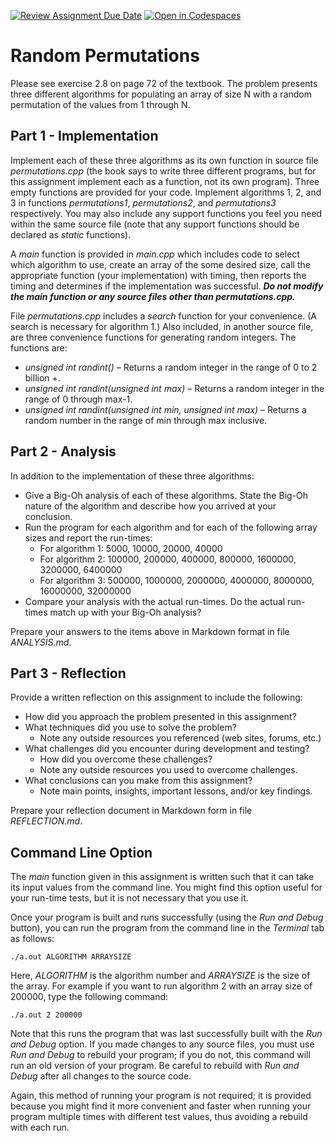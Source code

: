 [![Review Assignment Due Date](https://classroom.github.com/assets/deadline-readme-button-22041afd0340ce965d47ae6ef1cefeee28c7c493a6346c4f15d667ab976d596c.svg)](https://classroom.github.com/a/qsdbsPLV)
[![Open in Codespaces](https://classroom.github.com/assets/launch-codespace-2972f46106e565e64193e422d61a12cf1da4916b45550586e14ef0a7c637dd04.svg)](https://classroom.github.com/open-in-codespaces?assignment_repo_id=20488868)
# Random Permutations

Please see exercise 2.8 on page 72 of the textbook. The problem presents three different algorithms for populating an array of size N with a random permutation of the values from 1 through N.

## Part 1 - Implementation

Implement each of these three algorithms as its own function in source file *permutations.cpp* (the book says to write three different programs, but for this assignment implement each as a function, not its own program). Three empty functions are provided for your code. Implement algorithms 1, 2, and 3 in functions *permutations1*, *permutations2*, and *permutations3* respectively. You may also include any support functions you feel you need within the same source file (note that any support functions should be declared as *static* functions).

A *main* function is provided in *main.cpp* which includes code to select which algorithm to use, create an array of the some desired size, call the appropriate function (your implementation) with timing, then reports the timing and determines if the implementation was successful. ***Do not modify the main function or any source files other than permutations.cpp.***

File *permutations.cpp* includes a *search* function for your convenience. (A search is necessary for algorithm 1.) Also included, in another source file, are three convenience functions for generating random integers. The functions are:

- *unsigned int randint()* – Returns a random integer in the range of 0 to 2 billion +.
- *unsigned int randint(unsigned int max)* – Returns a random integer in the range of 0 through max-1.
- *unsigned int randint(unsigned int min, unsigned int max)* – Returns a random number in the range of min through max inclusive.

## Part 2 - Analysis

In addition to the implementation of these three algorithms:

- Give a Big-Oh analysis of each of these algorithms. State the Big-Oh nature of the algorithm and describe how you arrived at your conclusion.
- Run the program for each algorithm and for each of the following array sizes and report the run-times:
  - For algorithm 1: 5000, 10000, 20000, 40000
  - For algorithm 2: 100000, 200000, 400000, 800000, 1600000, 3200000, 6400000
  - For algorithm 3: 500000, 1000000, 2000000, 4000000, 8000000, 16000000, 32000000
- Compare your analysis with the actual run-times. Do the actual run-times match up with your Big-Oh analysis?

Prepare your answers to the items above in Markdown format in file *ANALYSIS.md*.

## Part 3 - Reflection

Provide a written reflection on this assignment to include the following:

- How did you approach the problem presented in this assignment?
- What techniques did you use to solve the problem?
  - Note any outside resources you referenced (web sites, forums, etc.)
- What challenges did you encounter during development and testing?
  - How did you overcome these challenges?
  - Note any outside resources you used to overcome challenges.
- What conclusions can you make from this assignment?
  - Note main points, insights, important lessons, and/or key findings.

Prepare your reflection document in Markdown form in file *REFLECTION.md*.

## Command Line Option

The *main* function given in this assignment is written such that it can take its input values from the command line. You might find this option
useful for your run-time tests, but it is not necessary that you use it.

Once your program is built and runs successfully (using the *Run and Debug* button), you can run the program from the command line
in the *Terminal* tab as follows:

```
./a.out ALGORITHM ARRAYSIZE
```

Here, *ALGORITHM* is the algorithm number and *ARRAYSIZE* is the size of the array. For example if you want to run algorithm 2 with an
array size of 200000, type the following command:

```
./a.out 2 200000
```

Note that this runs the program that was last successfully built with the *Run and Debug* option. If you made changes to any
source files, you must use *Run and Debug* to rebuild your program; if you do not, this command will run an old version of your
program. Be careful to rebuild with *Run and Debug* after all changes to the source code.

Again, this method of running your program is not required; it is provided because you might find it more convenient and faster
when running your program multiple times with different test values, thus avoiding a rebuild with each run.
